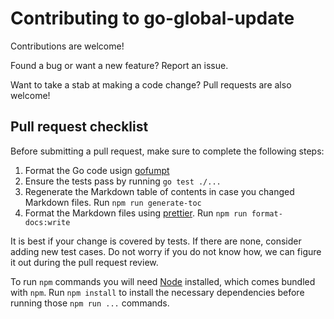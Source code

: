 # Contributing to go-global-update

Contributions are welcome!

Found a bug or want a new feature? Report an issue.

Want to take a stab at making a code change? Pull requests are also welcome!

## Pull request checklist

Before submitting a pull request, make sure to complete the following steps:

1. Format the Go code usign [gofumpt](https://github.com/mvdan/gofumpt)
1. Ensure the tests pass by running `go test ./...`
1. Regenerate the Markdown table of contents in case you changed Markdown files.
   Run `npm run generate-toc`
1. Format the Markdown files using [prettier](https://prettier.io/). Run
   `npm run format-docs:write`

It is best if your change is covered by tests. If there are none, consider
adding new test cases. Do not worry if you do not know how, we can figure it out
during the pull request review.

To run `npm` commands you will need [Node](https://nodejs.org/en/) installed,
which comes bundled with `npm`. Run `npm install` to install the necessary
dependencies before running those `npm run ...` commands.
